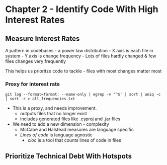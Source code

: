 # Chapter 2 - Identify Code With High Interest Rates

## Measure Interest Rates

A pattern in codebases - a power law distribution 
    - X axis is each file in system
    - Y axis is change frequency
    - Lots of files hardly changed & few files changes very frequently

This helps us prioritze code to tackle
    - files with most changes matter most

### Proxy for interest rate

`git log --format=format: --name-only | egrep -v '^$' | sort | uniq -c | sort -r > all_frequencies.txt`

- This is a proxy, and needs improvement.
    - outputs files that no longer exist
    - includes generated files like .csproj and .jar files
- We need to add a new dimension - complexity 
    - McCabe and Halstead measures are language specific
    - *Lines of code* is language agnostic
        - *cloc* is a tool that counts lines of code in files

## Prioritize Technical Debt With Hotspots
